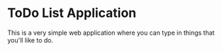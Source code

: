 # ToDo List Application

This is a very simple web application where you can type in things that you'll like to do.
